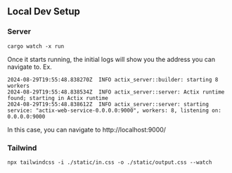 ## Local Dev Setup

### Server

`cargo watch -x run`

Once it starts running, the initial logs will show you the address you can navigate to.
Ex.
```
2024-08-29T19:55:48.838270Z  INFO actix_server::builder: starting 8 workers
2024-08-29T19:55:48.838534Z  INFO actix_server::server: Actix runtime found; starting in Actix runtime
2024-08-29T19:55:48.838612Z  INFO actix_server::server: starting service: "actix-web-service-0.0.0.0:9000", workers: 8, listening on: 0.0.0.0:9000
```

In this case, you can navigate to http://localhost:9000/

### Tailwind

`npx tailwindcss -i ./static/in.css -o ./static/output.css --watch`